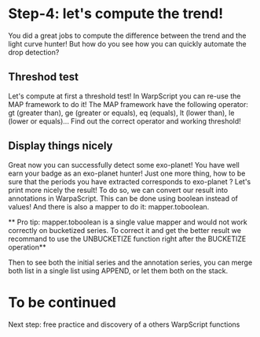 # Step-4: let's compute the trend!

You did a great jobs to compute the difference between the trend and the light curve hunter! But how do you see how you can quickly automate the drop detection?

## Threshod test

Let's compute at first a threshold test! In WarpScript you can re-use the MAP framework to do it! The MAP framework have the following operator: gt (greater than), ge (greater or equals), eq (equals), lt (lower than), le (lower or equals)... Find out the correct operator and working threshold!

## Display things nicely

Great now you can successfully detect some exo-planet! You have well earn your badge as an exo-planet hunter! Just one more thing, how to be sure that the periods you have extracted corresponds to exo-planet ? Let's print more nicely the result! To do so, we can convert our result into annotations in WarpaScript. This can be done using boolean instead of values! And there is also a mapper to do it: mapper.toboolean.

** Pro tip: mapper.toboolean is a single value mapper and would not work correctly on bucketized series. To correct it and get the better result we recommand to use the UNBUCKETIZE function right after the BUCKETIZE operation**

Then to see both the initial series and the annotation series, you can merge both list in a single list using APPEND, or let them both on the stack.

# To be continued

Next step: free practice and discovery of a others WarpScript functions
